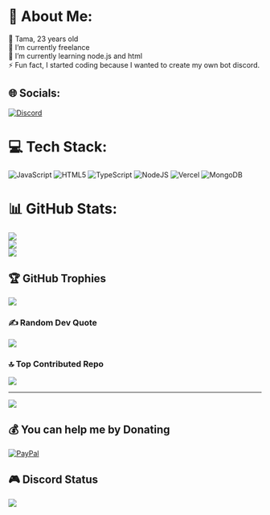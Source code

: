# 💫 About Me:
👋 Tama, 23 years old<br>🔭 I’m currently freelance<br>🌱 I’m currently learning node.js and html<br>⚡ Fun fact, I started coding because I wanted to create my own bot discord.


## 🌐 Socials:
[![Discord](https://img.shields.io/badge/Discord-%237289DA.svg?logo=discord&logoColor=white)](https://discord.gg/https://discord.com/users/485088844451151889) 

# 💻 Tech Stack:
![JavaScript](https://img.shields.io/badge/javascript-%23323330.svg?style=plastic&logo=javascript&logoColor=%23F7DF1E) ![HTML5](https://img.shields.io/badge/html5-%23E34F26.svg?style=plastic&logo=html5&logoColor=white) ![TypeScript](https://img.shields.io/badge/typescript-%23007ACC.svg?style=plastic&logo=typescript&logoColor=white) ![NodeJS](https://img.shields.io/badge/node.js-6DA55F?style=plastic&logo=node.js&logoColor=white) ![Vercel](https://img.shields.io/badge/vercel-%23000000.svg?style=plastic&logo=vercel&logoColor=white) ![MongoDB](https://img.shields.io/badge/MongoDB-%234ea94b.svg?style=plastic&logo=mongodb&logoColor=white)
# 📊 GitHub Stats:
![](https://github-readme-stats.vercel.app/api?username=FalTama&theme=dark&hide_border=false&include_all_commits=false&count_private=false)<br/>
![](https://github-readme-streak-stats.herokuapp.com/?user=FalTama&theme=dark&hide_border=false)<br/>
![](https://github-readme-stats.vercel.app/api/top-langs/?username=FalTama&theme=dark&hide_border=false&include_all_commits=false&count_private=false&layout=compact)

## 🏆 GitHub Trophies
![](https://github-profile-trophy.vercel.app/?username=FalTama&theme=neon&no-frame=false&no-bg=true&margin-w=4)

### ✍️ Random Dev Quote
![](https://quotes-github-readme.vercel.app/api?type=horizontal&theme=tokyonight)

### 🔝 Top Contributed Repo
![](https://github-contributor-stats.vercel.app/api?username=FalTama&limit=5&theme=neon&combine_all_yearly_contributions=true)

---
[![](https://visitcount.itsvg.in/api?id=FalTama&icon=0&color=2)](https://visitcount.itsvg.in)

  ## 💰 You can help me by Donating
  [![PayPal](https://img.shields.io/badge/PayPal-00457C?style=for-the-badge&logo=paypal&logoColor=white)](https://paypal.me/@tama1088) 

  
<!-- Proudly created with GPRM ( https://gprm.itsvg.in ) -->

## 🎮 Discord Status
<img src="https://lanyard.cnrad.dev/api/485088844451151889?theme=dark&hideDiscrim=true&borderRadius=30px" />
